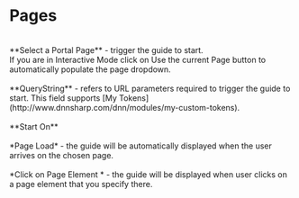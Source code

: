 # Pages
<br/>
**Select a Portal Page** - trigger the guide to start. <br/>
If you are in Interactive Mode click on Use the current Page button to automatically populate the page dropdown. 
<br/>
<br/>
**QueryString** - refers to URL parameters required to trigger the guide to start. This field supports [My Tokens](http://www.dnnsharp.com/dnn/modules/my-custom-tokens).
<br/>
<br/>
**Start On**
<br/>
<br/>
*Page Load* - the guide will be automatically displayed when the user arrives on the chosen page.
<br/>
<br/>
*Click on Page Element *  - the guide will be displayed when user clicks on a page element that you specify there.
<br/>
<br/>